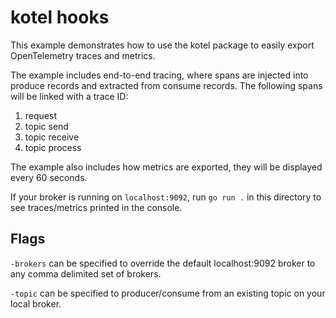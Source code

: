 kotel hooks
===

This example demonstrates how to use the kotel package to easily export
OpenTelemetry traces and metrics.

The example includes end-to-end tracing, where spans are injected into produce
records and extracted from consume records. The following spans will be linked
with a trace ID:

1) request
2) topic send
3) topic receive
4) topic process

The example also includes how metrics are exported, they will be displayed
every 60 seconds.

If your broker is running on `localhost:9092`, run `go run .` in this directory
to see traces/metrics printed in the console.

## Flags

`-brokers` can be specified to override the default localhost:9092 broker to any
comma delimited set of brokers.

`-topic` can be specified to producer/consume from an existing topic on your
local broker.
